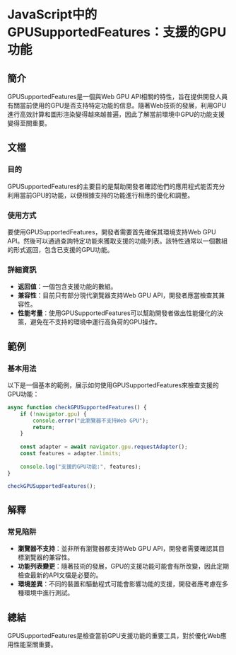 <!--
Meta Description: # JavaScript中的GPUSupportedFeatures：支援的GPU功能 ## 簡介 GPUSupportedFeatures是一個與Web GPU API相關的特性，旨在提供開發人員有關當前使用的GPU是否支持特定功能的信息。隨著Web技術的發展，利用GPU進行高效計算和圖形渲染變得...
Meta Keywords: gpu, api, 支援的gpu功能, checkgpusupportedfeatures, navigator
-->

# JavaScript中的GPUSupportedFeatures：支援的GPU功能

## 簡介
GPUSupportedFeatures是一個與Web GPU API相關的特性，旨在提供開發人員有關當前使用的GPU是否支持特定功能的信息。隨著Web技術的發展，利用GPU進行高效計算和圖形渲染變得越來越普遍，因此了解當前環境中GPU的功能支援變得至關重要。

## 文檔
### 目的
GPUSupportedFeatures的主要目的是幫助開發者確認他們的應用程式能否充分利用當前GPU的功能，以便根據支持的功能進行相應的優化和調整。

### 使用方式
要使用GPUSupportedFeatures，開發者需要首先確保其環境支持Web GPU API。然後可以通過查詢特定功能來獲取支援的功能列表。該特性通常以一個數組的形式返回，包含已支援的GPU功能。

### 詳細資訊
- **返回值**：一個包含支援功能的數組。
- **兼容性**：目前只有部分現代瀏覽器支持Web GPU API，開發者應當檢查其兼容性。
- **性能考量**：使用GPUSupportedFeatures可以幫助開發者做出性能優化的決策，避免在不支持的環境中運行高負荷的GPU操作。

## 範例
### 基本用法
以下是一個基本的範例，展示如何使用GPUSupportedFeatures來檢查支援的GPU功能：

```javascript
async function checkGPUSupportedFeatures() {
    if (!navigator.gpu) {
        console.error("此瀏覽器不支持Web GPU");
        return;
    }
    
    const adapter = await navigator.gpu.requestAdapter();
    const features = adapter.limits;
    
    console.log("支援的GPU功能:", features);
}

checkGPUSupportedFeatures();
```

## 解釋
### 常見陷阱
- **瀏覽器不支持**：並非所有瀏覽器都支持Web GPU API，開發者需要確認其目標瀏覽器的兼容性。
- **功能列表變更**：隨著技術的發展，GPU的支援功能可能會有所改變，因此定期檢查最新的API文檔是必要的。
- **環境差異**：不同的裝置和驅動程式可能會影響功能的支援，開發者應考慮在多種環境中進行測試。

## 總結
GPUSupportedFeatures是檢查當前GPU支援功能的重要工具，對於優化Web應用性能至關重要。